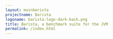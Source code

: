 ```yaml
---
layout: mainbarista
projectname: Barista
logoname: barista-logo-dark-back.png
title: Barista, a benchmark suite for the JVM
permalink: /index.html
---
```

